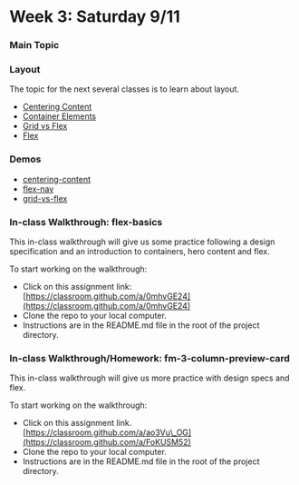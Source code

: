 # Week 3: Saturday 9/11

### Main Topic

### Layout

The topic for the next several classes is to learn about layout.

* [Centering Content](../html-css-intro/layout/centering-elements.md)
* [Container Elements](../html-css-intro/layout/containers.md)
* [Grid vs Flex](../html-css-intro/layout/grid-vs-flexbox.md)
* [Flex](../html-css-intro/layout/flexbox.md)

### Demos

* [centering-content](https://github.com/hoc-demos/css-centering-content)
* [flex-nav](https://github.com/hoc-demos/flex-nav)
* [grid-vs-flex](https://github.com/hoc-demos/grid-vs-flex)

### In-class Walkthrough: flex-basics

This in-class walkthrough will give us some practice following a design specification and an introduction to containers, hero content and flex.

To start working on the walkthrough:

* Click on this assignment link: [https://classroom.github.com/a/0mhvGE24](https://classroom.github.com/a/0mhvGE24)
* Clone the repo to your local computer.
* Instructions are in the README.md file in the root of the project directory.

### In-class Walkthrough/Homework: fm-3-column-preview-card

This in-class walkthrough will give us more practice with design specs and flex.

To start working on the walkthrough:

* Click on this assignment link. [https://classroom.github.com/a/ao3Vu\_OG](https://classroom.github.com/a/FoKUSM52)
* Clone the repo to your local computer.
* Instructions are in the README.md file in the root of the project directory.

